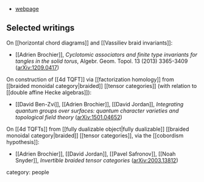
* [webpage](http://abrochier.org/index.php)

## Selected writings

On [[horizontal chord diagrams]] and [[Vassiliev braid invariants]]:

* [[Adrien Brochier]], _Cyclotomic associators and finite type invariants for tangles in the solid torus_, Algebr. Geom. Topol. 13 (2013) 3365-3409 ([arXiv:1209.0417](https://arxiv.org/abs/1209.0417))

On construction of [[4d TQFT]] via [[factorization homology]] from [[braided monoidal category|braided]] [[tensor categories]] (with relation to [[double affine Hecke algebras]]):

* [[David Ben-Zvi]], [[Adrien Brochier]], [[David Jordan]], _Integrating quantum groups over surfaces: quantum character varieties and topological field theory_ ([arXiv:1501.04652](http://arxiv.org/abs/1501.04652))

On [[4d TQFTs]] from [[fully dualizable object|fully dualizable]] [[braided monoidal category|braided]] [[tensor categories]], via the [[cobordism hypothesis]]:

* [[Adrien Brochier]], [[David Jordan]], [[Pavel Safronov]], [[Noah Snyder]], _Invertible braided tensor categories_ ([arXiv:2003.13812](https://arxiv.org/abs/2003.13812))



category: people